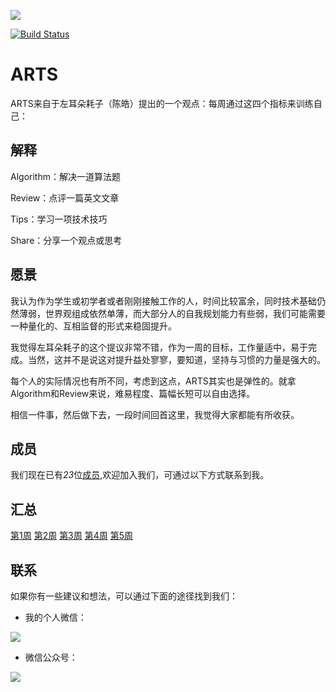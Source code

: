 ![](https://images.unsplash.com/photo-1547156979-b57c6439f9d6?ixlib=rb-1.2.1&ixid=eyJhcHBfaWQiOjEyMDd9&auto=format&fit=crop&w=1050&q=80)

[![Build Status](https://travis-ci.org/byte-stream/ARTS.svg?branch=master)](https://travis-ci.org/byte-stream/ARTS)

# ARTS

ARTS来自于左耳朵耗子（陈皓）提出的一个观点：每周通过这四个指标来训练自己：

## 解释

Algorithm：解决一道算法题

Review：点评一篇英文文章

Tips：学习一项技术技巧

Share：分享一个观点或思考

## 愿景

我认为作为学生或初学者或者刚刚接触工作的人，时间比较富余，同时技术基础仍然薄弱，世界观组成依然单薄，而大部分人的自我规划能力有些弱，我们可能需要一种量化的、互相监督的形式来稳固提升。

我觉得左耳朵耗子的这个提议非常不错，作为一周的目标，工作量适中，易于完成。当然，这并不是说这对提升益处寥寥，要知道，坚持与习惯的力量是强大的。

每个人的实际情况也有所不同，考虑到这点，ARTS其实也是弹性的。就拿Algorithm和Review来说，难易程度、篇幅长短可以自由选择。

相信一件事，然后做下去，一段时间回首这里，我觉得大家都能有所收获。

## 成员

我们现在已有*23*位[成员](/Partners),欢迎加入我们，可通过以下方式联系到我。

## 汇总

[第1周](/Weekly/201901W4.md)
[第2周](/Weekly/201902W1.md)
[第3周](/Weekly/201902W2.md)
[第4周](/Weekly/201902W3.md)
[第5周](/Weekly/201902W4.md)


## 联系

如果你有一些建议和想法，可以通过下面的途径找到我们：

- 我的个人微信：

![](https://upload-images.jianshu.io/upload_images/5889935-f792790ff956f288.JPG?imageMogr2/auto-orient/strip%7CimageView2/2/w/1240)

- 微信公众号：

![](https://upload-images.jianshu.io/upload_images/5889935-5eae6ff81535ddd3.jpg?imageMogr2/auto-orient/strip%7CimageView2/2/w/1240)
